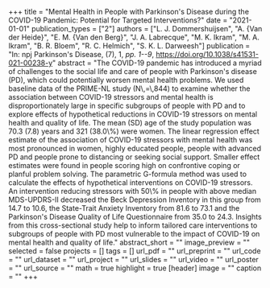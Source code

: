 +++
title = "Mental Health in People with Parkinson's Disease during the COVID-19 Pandemic: Potential for Targeted Interventions?"
date = "2021-01-01"
publication_types = ["2"]
authors = ["L. J. Dommershuijsen", "A. {Van der Heide}", "E. M. {Van den Berg}", "J. A. Labrecque", "M. K. Ikram", "M. A. Ikram", "B. R. Bloem", "R. C. Helmich", "S. K. L. Darweesh"]
publication = "In: npj Parkinson's Disease, (7), 1, _pp. 1--9_, https://doi.org/10.1038/s41531-021-00238-y"
abstract = "The COVID-19 pandemic has introduced a myriad of challenges to the social life and care of people with Parkinson's disease (PD), which could potentially worsen mental health problems. We used baseline data of the PRIME-NL study (N\\,=\\,844) to examine whether the association between COVID-19 stressors and mental health is disproportionately large in specific subgroups of people with PD and to explore effects of hypothetical reductions in COVID-19 stressors on mental health and quality of life. The mean (SD) age of the study population was 70.3 (7.8) years and 321 (38.0\\%) were women. The linear regression effect estimate of the association of COVID-19 stressors with mental health was most pronounced in women, highly educated people, people with advanced PD and people prone to distancing or seeking social support. Smaller effect estimates were found in people scoring high on confrontive coping or planful problem solving. The parametric G-formula method was used to calculate the effects of hypothetical interventions on COVID-19 stressors. An intervention reducing stressors with 50\\% in people with above median MDS-UPDRS-II decreased the Beck Depression Inventory in this group from 14.7 to 10.6, the State-Trait Anxiety Inventory from 81.6 to 73.1 and the Parkinson's Disease Quality of Life Questionnaire from 35.0 to 24.3. Insights from this cross-sectional study help to inform tailored care interventions to subgroups of people with PD most vulnerable to the impact of COVID-19 on mental health and quality of life."
abstract_short = ""
image_preview = ""
selected = false
projects = []
tags = []
url_pdf = ""
url_preprint = ""
url_code = ""
url_dataset = ""
url_project = ""
url_slides = ""
url_video = ""
url_poster = ""
url_source = ""
math = true
highlight = true
[header]
image = ""
caption = ""
+++
